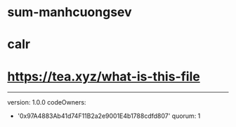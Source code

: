 # sum-manhcuongsev
# calr
# https://tea.xyz/what-is-this-file
---
version: 1.0.0
codeOwners:
  - '0x97A4883Ab41d74F11B2a2e9001E4b1788cdfd807'
quorum: 1
